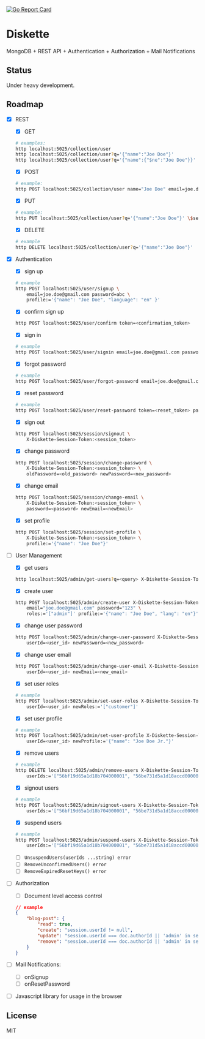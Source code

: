 [![Go Report Card](https://goreportcard.com/badge/github.com/getdiskette/diskette)](https://goreportcard.com/report/github.com/getdiskette/diskette)

# Diskette

MongoDB + REST API + Authentication + Authorization + Mail Notifications

## Status

Under heavy development.

## Roadmap

- [x] REST

    - [x] GET
    ```bash
    # examples:
    http localhost:5025/collection/user
    http localhost:5025/collection/user?q='{"name":"Joe Doe"}'
    http localhost:5025/collection/user?q='{"name":{"$ne":"Joe Doe"}}'
    ```

    - [x] POST
    ```bash
    # example:
    http POST localhost:5025/collection/user name="Joe Doe" email=joe.doe@gmail.com
    ```

    - [x] PUT
    ```bash
    # example:
    http PUT localhost:5025/collection/user?q='{"name":"Joe Doe"}' \$set:='{"email":"jdoe@gmail.com"}'
    ```

    - [x] DELETE
    ```bash
    # example
    http DELETE localhost:5025/collection/user?q='{"name":"Joe Doe"}'
    ```

- [x] Authentication

    - [x] sign up
    ```bash
    # example
    http POST localhost:5025/user/signup \
        email=joe.doe@gmail.com password=abc \
        profile:='{"name": "Joe Doe", "language": "en" }'
    ```

    - [x] confirm sign up
    ```bash
    http POST localhost:5025/user/confirm token=<confirmation_token>
    ```

    - [x] sign in
    ```bash
    # example
    http POST localhost:5025/user/signin email=joe.doe@gmail.com password=abc
    ```

    - [x] forgot password
    ```bash
    # example
    http POST localhost:5025/user/forgot-password email=joe.doe@gmail.com
    ```

    - [x] reset password
    ```bash
    # example
    http POST localhost:5025/user/reset-password token=<reset_token> password=123
    ```

    - [x] sign out
    ```bash
    http POST localhost:5025/session/signout \
        X-Diskette-Session-Token:<session_token>
    ```

    - [x] change password
    ```bash
    http POST localhost:5025/session/change-password \
        X-Diskette-Session-Token:<session_token> \
        oldPassword=<old_password> newPassword=<new_password>
    ```

    - [x] change email
    ```bash
    http POST localhost:5025/session/change-email \
        X-Diskette-Session-Token:<session_token> \
        password=<password> newEmail=<newEmail>
    ```

    - [x] set profile
    ```bash
    http POST localhost:5025/session/set-profile \
        X-Diskette-Session-Token:<session_token> \
        profile:='{"name": "Joe Doe"}'
    ```

- [ ] User Management

    - [x] get users
    ```bash
    http localhost:5025/admin/get-users?q=<query> X-Diskette-Session-Token:<session_token>
    ```

    - [x] create user
    ```bash
    http POST localhost:5025/admin/create-user X-Diskette-Session-Token:<session_token> \
        email="joe.doe@gmail.com" password="123" \
        roles:='["admin"]' profile:='{"name": "Joe Doe", "lang": "en"}'
    ```

    - [x] change user password
    ```bash
    http POST localhost:5025/admin/change-user-password X-Diskette-Session-Token:<session_token> \
        userId=<user_id> newPassword=<new_password>
    ```
    - [x] change user email
    ```bash
    http POST localhost:5025/admin/change-user-email X-Diskette-Session-Token:<session_token> \
        userId=<user_id> newEmail=<new_email>
    ```

    - [x] set user roles
    ```bash
    # example
    http POST localhost:5025/admin/set-user-roles X-Diskette-Session-Token:<session_token> \
        userId=<user_id> newRoles:='["customer"]'
    ```

    - [x] set user profile
    ```bash
    # example
    http POST localhost:5025/admin/set-user-profile X-Diskette-Session-Token:<session_token> \
        userId=<user_id> newProfile:='{"name": "Joe Doe Jr."}'
    ```

    - [x] remove users
    ```bash
    # example
    http DELETE localhost:5025/admin/remove-users X-Diskette-Session-Token:<session_token> \
        userIds:='["56bf19d65a1d18b704000001", "56be731d5a1d18accd000001"]'
    ```

    - [x] signout users
    ```bash
    # example
    http POST localhost:5025/admin/signout-users X-Diskette-Session-Token:<session_token> \
        userIds:='["56bf19d65a1d18b704000001", "56be731d5a1d18accd000001"]'
    ```

    - [x] suspend users
    ```bash
    # example
    http POST localhost:5025/admin/suspend-users X-Diskette-Session-Token:<session_token> \
        userIds:='["56bf19d65a1d18b704000001", "56be731d5a1d18accd000001"]'
    ```

    - [ ] `UnsuspendUsers(userIds ...string) error`
    - [ ] `RemoveUnconfirmedUsers() error`
    - [ ] `RemoveExpiredResetKeys() error`

- [ ] Authorization
    - [ ] Document level access control
    ```json
    // example
    {
        "blog-post": {
            "read": true,
            "create": "session.userId != null",
            "update": "session.userId === doc.authorId || 'admin' in session.userRoles",
            "remove": "session.userId === doc.authorId || 'admin' in session.userRoles"
        }
    }
    ```

- [ ] Mail Notifications:
    - [ ] onSignup
    - [ ] onResetPassword

- [ ] Javascript library for usage in the browser


## License

MIT

